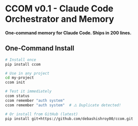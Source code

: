 # CCOM v0.1 - Claude Code Orchestrator and Memory

**One-command memory for Claude Code. Ships in 200 lines.**

## One-Command Install

```bash
# Install once
pip install ccom

# Use in any project
cd my-project
ccom init

# Test it immediately
ccom status
ccom remember "auth system"
ccom remember "auth system"  # ⚠️ Duplicate detected!

# Or install from GitHub (latest)
pip install git+https://github.com/debashishroy00/ccom.git